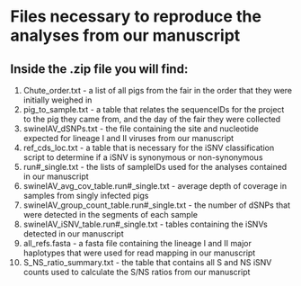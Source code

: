 # Files necessary to reproduce the analyses from our manuscript

## Inside the .zip file you will find:
1. Chute_order.txt - a list of all pigs from the fair in the order that they were initially weighed in
2. pig_to_sample.txt - a table that relates the sequenceIDs for the project to the pig they came from, and the day of the fair they were collected
3. swineIAV_dSNPs.txt - the file containing the site and nucleotide expected for lineage I and II viruses from our manuscript
4. ref_cds_loc.txt - a table that is necessary for the iSNV classification script to determine if a iSNV is synonymous or non-synonymous
5. run#_single.txt - the lists of sampleIDs used for the analyses contained in our manuscript
6. swineIAV_avg_cov_table.run#_single.txt - average depth of coverage in samples from singly infected pigs
7. swineIAV_group_count_table.run#_single.txt - the number of dSNPs that were detected in the segments of each sample
8. swineIAV_iSNV_table.run#_single.txt - tables containing the iSNVs detected in our manuscript
9. all_refs.fasta - a fasta file containing the lineage I and II major haplotypes that were used for read mapping in our manuscript
10. S_NS_ratio_summary.txt - the table that contains all S and NS iSNV counts used to calculate the S/NS ratios from our manuscript
